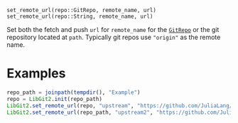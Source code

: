 ```
set_remote_url(repo::GitRepo, remote_name, url)
set_remote_url(repo::String, remote_name, url)
```

Set both the fetch and push `url` for `remote_name` for the [`GitRepo`](@ref) or the git repository located at `path`. Typically git repos use `"origin"` as the remote name.

# Examples

```julia
repo_path = joinpath(tempdir(), "Example")
repo = LibGit2.init(repo_path)
LibGit2.set_remote_url(repo, "upstream", "https://github.com/JuliaLang/Example.jl")
LibGit2.set_remote_url(repo_path, "upstream2", "https://github.com/JuliaLang/Example2.jl")
```
